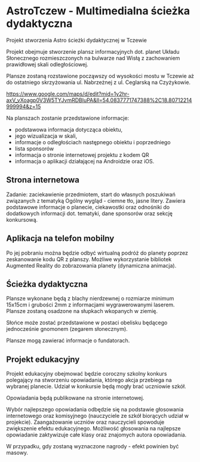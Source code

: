 # AstroTczew - Multimedialna ścieżka dydaktyczna 

Projekt stworzenia Astro ścieżki dydaktycznej w Tczewie


Projekt obejmuje stworzenie plansz informacyjnych dot. planet Układu Słonecznego rozmieszczonych na bulwarze nad Wisłą z zachowaniem prawidłowej skali odległościowej.

Plansze zostaną rozstawione począwszy od wysokości mostu w Tczewie aż do ostatniego skrzyżowania ul. Nabrzeżnej z ul. Ceglarską na Czyżykowie.

https://www.google.com/maps/d/edit?mid=1y2hr-axV_vXoagp0V3W5TYJvmRDBluPA&ll=54.0837771747388%2C18.80712214999994&z=15

Na planszach zostanie przedstawione informacje: 
- podstawowa informacja dotycząca obiektu, 
- jego wizualizacja w skali, 
- informacje o  odległościach następnego obiektu i poprzedniego
- lista sponsorów
- informacja o stronie internetowej projektu z kodem QR
- informacja o aplikacji działającej na Androidzie oraz iOS.

## Strona internetowa 
Zadanie: zaciekawienie przedmiotem, start do własnych poszukiwań związanych z tematyką
Ogólny wygląd - ciemne tło, jasne litery. 
Zawiera podstawowe informacje o planecie, ciekawostki oraz odnośniki do dodatkowych informacji dot. tematyki, dane sponsorów oraz sekcję konkursową.

## Aplikacja na telefon mobilny
Po jej pobraniu można będzie odbyć wirtualną podróż do planety poprzez zeskanowanie kodu QR z planszy. Możliwe wykorzystanie bibliotek Augmented Reality do zobrazowania planety (dynamiczna animacja).

## Ścieżka dydaktyczna
Plansze wykonane będą z blachy nierdzewnej o rozmiarze minimum 15x15cm i grubości 2mm z informacjami wygrawerowanymi laserem. Plansze zostaną osadzone na słupkach wkopanych w ziemię.

Słońce może zostać przedstawione w postaci obelisku będącego jednocześnie gnomonem (zegarem słonecznym).

Plansze mogą zawierać informacje o fundatorach.

## Projekt edukacyjny

Projekt edukacyjny obejmować będzie coroczny szkolny konkurs polegający na stworzeniu opowiadania, którego akcja przebiega na wybranej planecie. Udział w konkursie będą mogły brać uczniowie szkół.

Opowiadania będą publikowane na stronie internetowej. 

Wybór najlepszego opowiadania odbędzie się na podstawie głosowania internetowego oraz komisyjnego (nauczyciele ze szkół biorących udział w projekcie). 
Zaangażowanie uczniów oraz nauczycieli spowoduje zwiększenie efektu edukacyjnego. Możliwość głosowania na najlepsze opowiadanie zaktywizuje całe klasy oraz znajomych autora opowiadania. 

W przypadku, gdy zostaną wyznaczone nagrody - efekt powinien być masowy.
